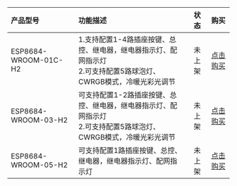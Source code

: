 

| 产品型号                   | 功能描述                 |状态               |购买                 |                          
| :------------------------ | :------------------------| :---------------: | :----------------: |
| ESP8684-WROOM-01C-H2 |  1.支持配置1-4路插座按键、总控、继电器，继电器指示灯、配网指示灯<br>2.可支持配置5路球泡灯、CWRGB模式，冷暖光彩光调节  |        未上架        |  [点击购买]()         |
| ESP8684-WROOM-03-H2  |  可支持配置1-2路插座按键、总控、继电器，继电器指示灯、配网指示灯<br>2.可支持配置5路球泡灯、CWRGB模式，冷暖光彩光调节   |        未上架        |   [点击购买]()         |
| ESP8684-WROOM-05-H2  |  可支持配置1路插座按键、总控、继电器，继电器指示灯、配网指示灯     |        未上架        |   [点击购买]()         |


